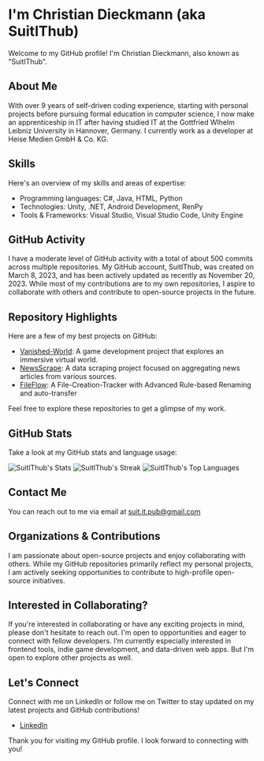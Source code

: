 # I'm Christian Dieckmann (aka SuitIThub)
Welcome to my GitHub profile! I'm Christian Dieckmann, also known as "SuitIThub". 

## About Me 
With over 9 years of self-driven coding experience, starting with personal projects before pursuing formal education in computer science, I now make an apprenticeship in IT after having studied IT at the Gottfried Wlhelm Leibniz University in Hannover, Germany. I currently work as a developer at Heise Medien GmbH & Co. KG. 

## Skills
Here's an overview of my skills and areas of expertise:
- Programming languages: C#, Java, HTML, Python
- Technologies: Unity, .NET, Android Development, RenPy
- Tools & Frameworks: Visual Studio, Visual Studio Code, Unity Engine

## GitHub Activity
I have a moderate level of GitHub activity with a total of about 500 commits across multiple repositories. My GitHub account, SuitIThub, was created on March 8, 2023, and has been actively updated as recently as November 20, 2023. While most of my contributions are to my own repositories, I aspire to collaborate with others and contribute to open-source projects in the future.

## Repository Highlights
Here are a few of my best projects on GitHub:
- [Vanished-World](https://github.com/SuitIThub/Vanished-World): A game development project that explores an immersive virtual world.
- [NewsScrape](https://github.com/SuitIThub/NewsScrape): A data scraping project focused on aggregating news articles from various sources.
- [FileFlow](https://github.com/SuitIThub/FileFlow): A File-Creation-Tracker with Advanced Rule-based Renaming and auto-transfer

Feel free to explore these repositories to get a glimpse of my work. 

## GitHub Stats
Take a look at my GitHub stats and language usage:

![SuitIThub's Stats](https://github-readme-stats.vercel.app/api?username=SuitIThub&theme=vue-dark&show_icons=true&hide_border=true&count_private=true) ![SuitIThub's Streak](https://github-readme-streak-stats.herokuapp.com/?user=SuitIThub&theme=vue-dark&hide_border=true) ![SuitIThub's Top Languages](https://github-readme-stats.vercel.app/api/top-langs/?username=SuitIThub&theme=vue-dark&show_icons=true&hide_border=true&layout=compact)

## Contact Me
You can reach out to me via email at [suit.it.pub@gmail.com](mailto:suit.it.pub@gmail.com)

## Organizations & Contributions
I am passionate about open-source projects and enjoy collaborating with others. While my GitHub repositories primarily reflect my personal projects, I am actively seeking opportunities to contribute to high-profile open-source initiatives. 

## Interested in Collaborating?
If you're interested in collaborating or have any exciting projects in mind, please don't hesitate to reach out. I'm open to opportunities and eager to connect with fellow developers.
I’m currently especially interested in frontend tools, indie game development, and data-driven web apps. But I'm open to explore other projects as well.

## Let's Connect
Connect with me on LinkedIn or follow me on Twitter to stay updated on my latest projects and GitHub contributions!
- [LinkedIn](https://www.linkedin.com/in/suitithub/)

Thank you for visiting my GitHub profile. I look forward to connecting with you!
